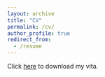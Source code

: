 ```yaml
---
layout: archive
title: "CV"
permalink: /cv/
author_profile: true
redirect_from:
  - /resume
---
```


Click [here](../files/vita.pdf) to download my vita.
